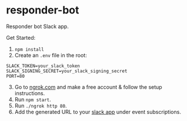 # responder-bot
Responder bot Slack app.

Get Started:

1. `npm install`
2. Create an `.env` file in the root:

```
SLACK_TOKEN=your_slack_token
SLACK_SIGNING_SECRET=your_slack_signing_secret
PORT=80
```

3. Go to [ngrok.com](https://ngrok.com) and make a free account & follow the setup instructions.
4. Run `npm start`.
5. Run `./ngrok http 80`.
6. Add the generated URL to your [slack app](https://api.slack.com/apps/) under event subscriptions.
